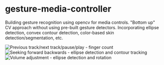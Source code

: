# gesture-media-controller

Building gesture recognition using opencv for media controls. "Bottom up" CV approach without using pre-built gesture detectors. Incorporating ellipse detection, convex contour detection, color-based skin detection/segmentation, etc.

![Previous track/next track/pause/play - finger count](https://youtu.be/m6KGeyJ26CI)
![Seeking forward backwards - ellipse detection and contour tracking](https://youtu.be/WaM9921pQrY)
![Volume adjustment - ellipse detection and rotation](https://www.youtube.com/watch?v=WGSa7kswVZk&ab_channel=AlexGao)
